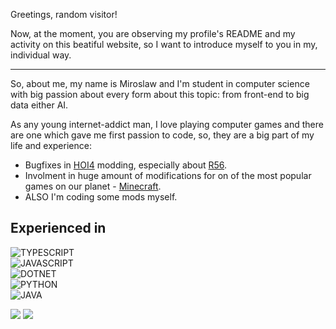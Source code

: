 Greetings, random visitor!

Now, at the moment, you are observing my profile's README and my activity on this beatiful website, so I want to introduce myself to you in my, individual way.

---

So, about me, my name is Miroslaw and I'm student in computer science with big passion about every form about this topic: from front-end to big data either AI.

As any young internet-addict man, I love playing computer games and there are one which gave me first passion to code, so, they are a big part of my life and experience:

- Bugfixes in [HOI4][PARADOX-WEBSITE] modding, especially about [R56][ROAD56B-MODPAGE].
- Involment in huge amount of modifications for on of the most popular games on our planet - [Minecraft][MINECRAFT].
- ALSO I'm coding some mods myself.

## Experienced in

![TYPESCRIPT] \
![JAVASCRIPT] \
![DOTNET] \
![PYTHON] \
![JAVA]

<!-- GITHUB STATS:
 -->

<picture align="center">
<source 
  srcset="https://github-readme-stats.vercel.app/api?username=Falcion&bg_color=30,e96443,904e95&title_color=fff&custom_title=Git%20activity%20(Falcion):&text_color=fff&include_all_commits=true"
  media="(prefers-color-scheme: dark)"
/>
<source
  srcset="https://github-readme-stats.vercel.app/api?username=Falcion&bg_color=30,e96443,904e95&title_color=fff&custom_title=Git%20activity%20(Falcion):&text_color=fff&include_all_commits=true"
  media="(prefers-color-scheme: light), (prefers-color-scheme: no-preference)"
/>
<img src="https://github-readme-stats.vercel.app/api?username=Falcion&show_icons=true&include_all_commits=true" />
</picture>
<picture align="center">
<source 
  srcset="https://github-readme-stats.vercel.app/api/top-langs/?username=Falcion&bg_color=30,e96443,904e95&title_color=fff&custom_title=Languages%20top:&text_color=fff&include_all_commits=true"
  media="(prefers-color-scheme: dark)"
/>
<source
  srcset="https://github-readme-stats.vercel.app/api?username=Falcion&bg_color=30,e96443,904e95&title_color=fff&custom_title=Languages%20top:&text_color=fff&include_all_commits=true"
  media="(prefers-color-scheme: light), (prefers-color-scheme: no-preference)"
/>
<img src="https://github-readme-stats.vercel.app/api?username=Falcion&show_icons=true&include_all_commits=true" />
</picture>


<!-- MARKDOWN HYPERLINKS AND IMAGES 
 * We are using these blocks, because of them, code of
 * this README would be more beautiful and readable.
 * 
 * 
 -->

[PARADOX-WEBSITE]: https://www.paradoxinteractive.com/games/hearts-of-iron-iv/about/
[ROAD56B-MODPAGE]: https://steamcommunity.com/sharedfiles/filedetails/?id=820260968/
[MINECRAFT]: https://minecraft.net/

[TYPESCRIPT]: https://img.shields.io/badge/TYPESCRIPT-0?logoWidth=32&style=for-the-badge&color=3178C6&logoColor=white&logo=typescript
[JAVASCRIPT]: https://img.shields.io/badge/JAVASCRIPT-0?logoWidth=32&style=for-the-badge&color=F7DF1E&logoColor=black&logo=javascript 
[DOTNET]: https://img.shields.io/badge/CSHARP-0?logoWidth=32&style=for-the-badge&color=512BD4&logoColor=white&logo=csharp
[PYTHON]: https://img.shields.io/badge/PYTHON-0?logoWidth=32&style=for-the-badge&color=3776AB&logoColor=white&logo=python
[JAVA]: https://img.shields.io/badge/JAVA-0?logoWidth&style=for-the-badge&color=FF9E0F&logoColor=black&logo=intellij-idea

[GITHUB-STATS]: https://github-readme-stats.vercel.app/api?username=Falcion&custom_title=Recent%20activity:&theme=gradient
